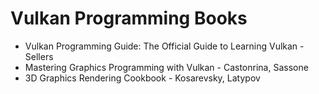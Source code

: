 # Vulkan Programming Books

* Vulkan Programming Guide: The Official Guide to Learning Vulkan - Sellers
* Mastering Graphics Programming with Vulkan - Castonrina, Sassone
* 3D Graphics Rendering Cookbook - Kosarevsky, Latypov